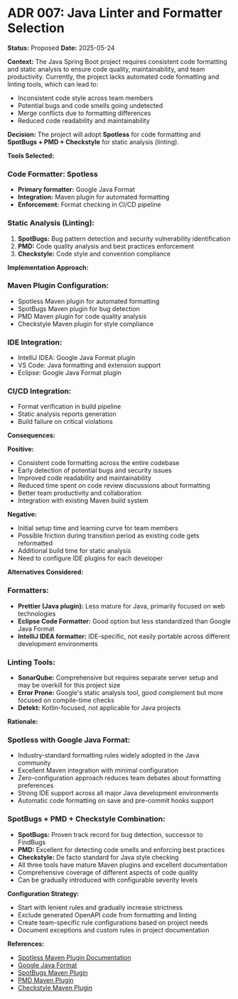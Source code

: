 # ADR 007: Java Linter and Formatter Selection

**Status:** Proposed
**Date:** 2025-05-24

**Context:**
The Java Spring Boot project requires consistent code formatting and static analysis to ensure code quality, maintainability, and team productivity. Currently, the project lacks automated code formatting and linting tools, which can lead to:
- Inconsistent code style across team members
- Potential bugs and code smells going undetected
- Merge conflicts due to formatting differences
- Reduced code readability and maintainability

**Decision:**
The project will adopt **Spotless** for code formatting and **SpotBugs + PMD + Checkstyle** for static analysis (linting).

**Tools Selected:**

### Code Formatter: Spotless
- **Primary formatter:** Google Java Format
- **Integration:** Maven plugin for automated formatting
- **Enforcement:** Format checking in CI/CD pipeline

### Static Analysis (Linting):
1. **SpotBugs:** Bug pattern detection and security vulnerability identification
2. **PMD:** Code quality analysis and best practices enforcement
3. **Checkstyle:** Code style and convention compliance

**Implementation Approach:**

### Maven Plugin Configuration:
- Spotless Maven plugin for automated formatting
- SpotBugs Maven plugin for bug detection
- PMD Maven plugin for code quality analysis
- Checkstyle Maven plugin for style compliance

### IDE Integration:
- IntelliJ IDEA: Google Java Format plugin
- VS Code: Java formatting and extension support
- Eclipse: Google Java Format plugin

### CI/CD Integration:
- Format verification in build pipeline
- Static analysis reports generation
- Build failure on critical violations

**Consequences:**

**Positive:**
- Consistent code formatting across the entire codebase
- Early detection of potential bugs and security issues
- Improved code readability and maintainability
- Reduced time spent on code review discussions about formatting
- Better team productivity and collaboration
- Integration with existing Maven build system

**Negative:**
- Initial setup time and learning curve for team members
- Possible friction during transition period as existing code gets reformatted
- Additional build time for static analysis
- Need to configure IDE plugins for each developer

**Alternatives Considered:**

### Formatters:
- **Prettier (Java plugin):** Less mature for Java, primarily focused on web technologies
- **Eclipse Code Formatter:** Good option but less standardized than Google Java Format
- **IntelliJ IDEA formatter:** IDE-specific, not easily portable across different development environments

### Linting Tools:
- **SonarQube:** Comprehensive but requires separate server setup and may be overkill for this project size
- **Error Prone:** Google's static analysis tool, good complement but more focused on compile-time checks
- **Detekt:** Kotlin-focused, not applicable for Java projects

**Rationale:**

### Spotless with Google Java Format:
- Industry-standard formatting rules widely adopted in the Java community
- Excellent Maven integration with minimal configuration
- Zero-configuration approach reduces team debates about formatting preferences
- Strong IDE support across all major Java development environments
- Automatic code formatting on save and pre-commit hooks support

### SpotBugs + PMD + Checkstyle Combination:
- **SpotBugs:** Proven track record for bug detection, successor to FindBugs
- **PMD:** Excellent for detecting code smells and enforcing best practices
- **Checkstyle:** De facto standard for Java style checking
- All three tools have mature Maven plugins and excellent documentation
- Comprehensive coverage of different aspects of code quality
- Can be gradually introduced with configurable severity levels

**Configuration Strategy:**
- Start with lenient rules and gradually increase strictness
- Exclude generated OpenAPI code from formatting and linting
- Create team-specific rule configurations based on project needs
- Document exceptions and custom rules in project documentation

**References:**
- [Spotless Maven Plugin Documentation](https://github.com/diffplug/spotless/tree/main/plugin-maven)
- [Google Java Format](https://github.com/google/google-java-format)
- [SpotBugs Maven Plugin](https://spotbugs.github.io/spotbugs-maven-plugin/)
- [PMD Maven Plugin](https://maven.apache.org/plugins/maven-pmd-plugin/)
- [Checkstyle Maven Plugin](https://maven.apache.org/plugins/maven-checkstyle-plugin/)
